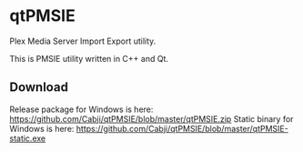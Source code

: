 # qtPMSIE
Plex Media Server Import Export utility.

This is PMSIE utility written in C++ and Qt.

## Download

Release package for Windows is here: https://github.com/Cabji/qtPMSIE/blob/master/qtPMSIE.zip
Static binary for Windows is here: https://github.com/Cabji/qtPMSIE/blob/master/qtPMSIE-static.exe
